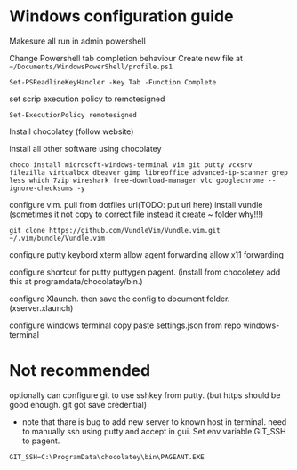 # Windows configuration guide
Makesure all run in admin powershell

Change Powershell tab completion behaviour
Create new file at ```~/Documents/WindowsPowerShell/profile.ps1```
```
Set-PSReadlineKeyHandler -Key Tab -Function Complete
```

set scrip execution policy to remotesigned
```
Set-ExecutionPolicy remotesigned
```
Install chocolatey (follow website)

install all other software using chocolatey
```
choco install microsoft-windows-terminal vim git putty vcxsrv filezilla virtualbox dbeaver gimp libreoffice advanced-ip-scanner grep less which 7zip wireshark free-download-manager vlc googlechrome --ignore-checksums -y
```

configure vim.
pull from dotfiles url(TODO: put url here)
install vundle (sometimes it not copy to correct file instead it create ~ folder why!!!)
```
git clone https://github.com/VundleVim/Vundle.vim.git ~/.vim/bundle/Vundle.vim
```

configure putty
keybord xterm
allow agent forwarding
allow x11 forwarding

configure shortcut for putty puttygen pagent. (install from chocoletey add this at programdata/chocolatey/bin.)

configure Xlaunch. then save the config to document folder. (xserver.xlaunch)



configure windows terminal
copy paste settings.json from repo windows-terminal


# Not recommended
optionally can configure git to use sshkey from putty. (but https should be good enough. git got save credential)
  - note that thare is bug to add new server to known host in terminal. need to manually ssh using putty and accept in gui.
Set env variable GIT_SSH to pagent.
```
GIT_SSH=C:\ProgramData\chocolatey\bin\PAGEANT.EXE
```
